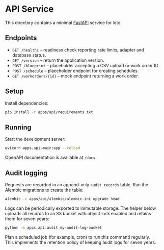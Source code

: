 # API Service

This directory contains a minimal [FastAPI](https://fastapi.tiangolo.com/) service for loto.

## Endpoints

- `GET /healthz` – readiness check reporting rate limits, adapter and database status.
- `GET /version` – return the application version.
- `POST /blueprint` – placeholder accepting a CSV upload or work order ID.
- `POST /schedule` – placeholder endpoint for creating schedules.
- `GET /workorders/{id}` – mock endpoint returning a work order.

## Setup

Install dependencies:

```bash
pip install -r apps/api/requirements.txt
```

## Running

Start the development server:

```bash
uvicorn apps.api.main:app --reload
```

OpenAPI documentation is available at `/docs`.

## Audit logging

Requests are recorded in an append-only `audit_records` table.  Run the
Alembic migrations to create the table:

```bash
alembic -c apps/api/alembic/alembic.ini upgrade head
```

Logs can be periodically exported to immutable storage.  The helper below
uploads all records to an S3 bucket with object lock enabled and retains them
for seven years:

```bash
python -m apps.api.audit my-audit-log-bucket
```

Plan a scheduled job (for example, cron) to run this command regularly.  This
implements the retention policy of keeping audit logs for seven years.
